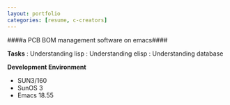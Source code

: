 ```yaml
---
layout: portfolio
categories: [resume, c-creators]
---
```


####a PCB BOM management software on emacs####

  **Tasks**
  : Understanding lisp
  : Understanding elisp
  : Understanding database

  **Development Environment**

  - SUN3/160
  - SunOS 3
  - Emacs 18.55
